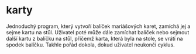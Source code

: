 # karty
Jednoduchý program, který vytvoří balíček mariášových karet, zamíchá jej a sejme kartu na stůl. Uživatel poté může dále zamíchat balíček nebo sejmout další kartu z balíčku na stůl, přičemž karta, která byla na stole, se vrátí na spodek balíčku. Takhle pořád dokola, dokud uživatel neukončí cyklus.
